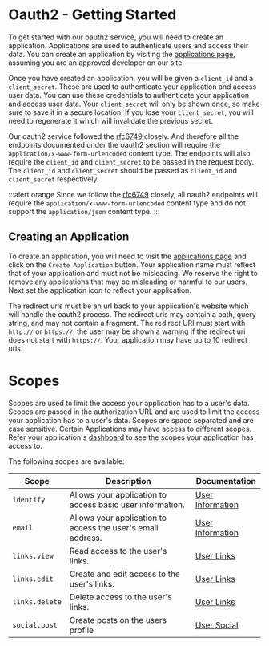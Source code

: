 # Oauth2 - Getting Started

To get started with our oauth2 service, you will need to create an application. Applications are used to authenticate users and access their data. You can create an application by visiting the [applications page](/me/developers), assuming you are an approved developer on our site.

Once you have created an application, you will be given a `client_id` and a `client_secret`. These are used to authenticate your application and access user data. You can use these credentials to authenticate your application and access user data. Your `client_secret` will only be shown once, so make sure to save it in a secure location. If you lose your `client_secret`, you will need to regenerate it which will invalidate the previous secret.

Our oauth2 service followed the [rfc6749](https://tools.ietf.org/html/rfc6749) closely. And therefore all the endpoints documented under the oauth2 section will require the `application/x-www-form-urlencoded` content type. The endpoints will also require the `client_id` and `client_secret` to be passed in the request body. The `client_id` and `client_secret` should be passed as `client_id` and `client_secret` respectively.

:::alert orange
Since we follow the [rfc6749](https://tools.ietf.org/html/rfc6749) closely, all oauth2 endpoints will require the `application/x-www-form-urlencoded` content type and do not support the `application/json` content type.
:::


## Creating an Application

To create an application, you will need to visit the [applications page](/me/developers) and click on the `Create Application` button. Your application name must reflect that of your application and must not be misleading. We reserve the right to remove any applications that may be misleading or harmful to our users. Next set the application icon to reflect your application. 

The redirect uris must be an url back to your application's website which will handle the oauth2 process. The redirect uris may contain a path, query string, and may not contain a fragment. The redirect URI must start with `http://` or `https://`, the user may be shown a warning if the redirect uri does not start with `https://`. Your application may have up to 10 redirect uris.


# Scopes

Scopes are used to limit the access your application has to a user's data. Scopes are passed in the authorization URL and are used to limit the access your application has to a user's data. Scopes are space separated and are case sensitive. Certain Applications may have access to different scopes. Refer your application's [dashboard](/me/developers) to see the scopes your application has access to.

The following scopes are available:

| Scope | Description | Documentation |
|-------|-------------| --------------|
| `identify` | Allows your application to access basic user information. | [User Information](resources#user) |
| `email` | Allows your application to access the user's email address. | [User Information](resources#user) |
| `links.view` | Read access to the user's links. | [User Links](resources#links) |
| `links.edit` | Create and edit access to the user's links. | [User Links](resources#manage-links) |
| `links.delete` | Delete access to the user's links. | [User Links](resources#manage-links) |
| `social.post` | Create posts on the users profile | [User Social](resources#social) |
